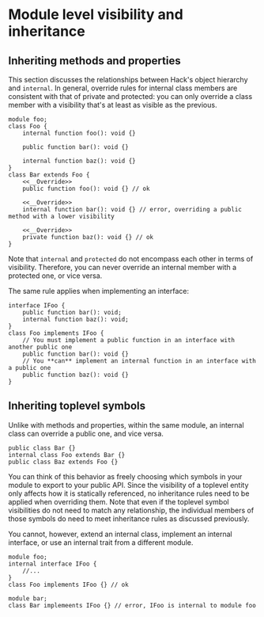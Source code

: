 # Module level visibility and inheritance

## Inheriting methods and properties
This section discusses the relationships between Hack's object hierarchy and `internal`. In general, override rules for internal class members are consistent with that of private and protected: you can only override a class member with a visibility that's at least as visible as the previous. 

```hack
module foo;
class Foo {
    internal function foo(): void {}

    public function bar(): void {}

    internal function baz(): void {}
}
class Bar extends Foo {
    <<__Override>>
    public function foo(): void {} // ok 

    <<__Override>>
    internal function bar(): void {} // error, overriding a public method with a lower visibility

    <<__Override>>
    private function baz(): void {} // ok
}
```

Note that `internal` and `protected` do not encompass each other in terms of visibility. Therefore, you can never override an internal member with a protected one, or vice versa.

The same rule applies when implementing an interface:
```hack
interface IFoo {
    public function bar(): void;
    internal function baz(): void;
}
class Foo implements IFoo {
    // You must implement a public function in an interface with another public one
    public function bar(): void {}
    // You **can** implement an internal function in an interface with a public one
    public function baz(): void {}
}
```


## Inheriting toplevel symbols
Unlike with methods and properties, within the same module, an internal class can override a public one, and vice versa. 

```hack
public class Bar {}
internal class Foo extends Bar {}
public class Baz extends Foo {}
```
You can think of this behavior as freely choosing which symbols in your module to export to your public API. Since the visibility of a toplevel entity only affects how it is statically referenced, no inheritance rules need to be applied when overriding them. Note that even if the toplevel symbol visibilities do not need to match any relationship, the individual members of those symbols do need to meet inheritance rules as discussed previously. 


You cannot, however, extend an internal class, implement an internal interface, or use an internal trait from a different module.
```hack
module foo;
internal interface IFoo {
    //...
}
class Foo implements IFoo {} // ok
```

```hack 
module bar;
class Bar implemeents IFoo {} // error, IFoo is internal to module foo
```
